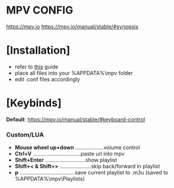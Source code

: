 # MPV CONFIG
https://mpv.io
https://mpv.io/manual/stable/#synopsis
<h1>[Installation]</h1>

* refer to [this](https://github.com/kpganon/Guides/blob/master/mpv%20guide%20v1.0.txt) guide
* place all files into your %APPDATA%\mpv folder
* edit .conf files accordingly

<h1>[Keybinds]</h1>

__Default__: https://mpv.io/manual/stable/#keyboard-control

<h3>Custom/LUA</h3>

* __Mouse wheel up+down__ ...................volume control
* __Ctrl+V__ ................................paste url into mpv
* __Shift+Enter__ ...........................show playlist
* __Shift+< & Shift+>__ .....................skip back/forward in playlist
* __p__ .....................................save current playlist to .m3u (saved to %APPDATA%\mpv\Playlists)
